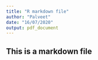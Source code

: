 ```yaml
---
title: "R markdown file"
author: "Palveet"
date: "16/07/2020"
output: pdf_document
---
```

## This is a markdown file